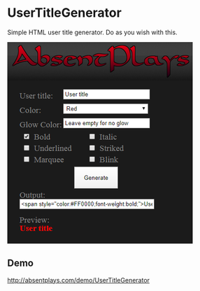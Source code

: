 # UserTitleGenerator
Simple HTML user title generator. Do as you wish with this.


![HomePage](/images/demo.png)



## Demo
http://absentplays.com/demo/UserTitleGenerator

